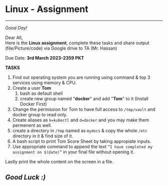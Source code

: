  # Linux - Assignment
----

_Good Day!_

Dear All, 
<br>
Here is the **Linux assignment**, complete these tasks and share output  (file/Picture/code) via Google drive to TA (Mr. Hassan)

Due Date: **3rd March 2023-2359 PKT**

**TASKS**

1. Find out operating system you are running using command & top 3 services using memory & CPU.
2. Create a user **Tom**
   1. bash as default shell
   2. create new group named "**docker**" and add "**Tom**" to it (Install Docker First)
3. Change the permission for Tom to have full access to `/tmp/vault` and docker group to read only. 
4. Create aliases as  `k=kubectl` and  `d=docker` and you may make them permenent as well.
5. create a directory in `/tmp` named as `mydocs` & copy the whole `/etc` directory in it & find size of it.
6. A bash script to print Tom Score Sheet by taking appropiate inputs.
7. Use appropriate command to append the text `“I have completed my assignment on $(date)”` in your final file without opening it.


Lastly print the whole content on the screen in a file.

_Good Luck :)_
-----


